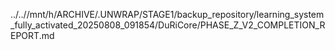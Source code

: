 ../..//mnt/h/ARCHIVE/.UNWRAP/STAGE1/backup_repository/learning_system_fully_activated_20250808_091854/DuRiCore/PHASE_Z_V2_COMPLETION_REPORT.md